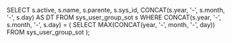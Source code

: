 SELECT s.active, s.name, s.parente, s.sys_id, CONCAT(s.year, '-', s.month, '-', s.day) AS DT
FROM sys_user_group_sot s
WHERE CONCAT(s.year, '-', s.month, '-', s.day) = (
    SELECT MAX(CONCAT(year, '-', month, '-', day))
    FROM sys_user_group_sot
);
